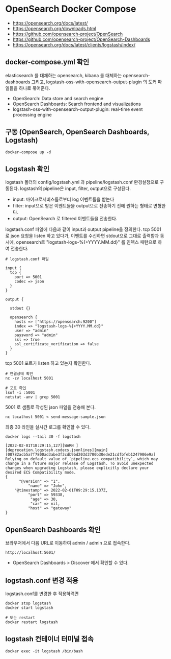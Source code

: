 # OpenSearch Docker Compose

- https://opensearch.org/docs/latest/
- https://opensearch.org/downloads.html
- https://github.com/opensearch-project/OpenSearch
- https://github.com/opensearch-project/OpenSearch-Dashboards
- https://opensearch.org/docs/latest/clients/logstash/index/

## docker-compose.yml 확인

elasticsearch 를 대체하는 opensearch, kibana 를 대체하는 opensearch-dashboards 그리고, logstash-oss-with-opensearch-output-plugin 의 도커 파일들을 하나로 묶어준다.

- OpenSearch: Data store and search engine
- OpenSearch Dashboards: Search frontend and visualizations
- logstash-oss-with-opensearch-output-plugin: real-time event processing engine

## 구동 (OpenSearch, OpenSearch Dashboards, Logstash)

```
docker-compose up -d
```

## Logstash 확인

logstash 폴더의 config/logstash.yml 과 pipeline/logstash.conf 환경설정으로 구동된다.
logstash의 pipeline은 input, filter, output으로 구성된다.

- input: 마이크로서비스들로부터 log 이벤트들을 받는다
- filter: input으로 받은 이벤트들을 output으로 전송하기 전에 원하는 형태로 변형한다.
- output: OpenSearch 로 filtered 이벤트들을 전송한다.

logstash.conf 파일에 다음과 같이 input과 output pipeline을 정의한다.
tcp 5001 로 json 요청을 listen 하고 있다가, 이벤트를 수신하면 stdout으로 그대로 출력함과 동시에, opensearch로 "logstash-logs-%{+YYYY.MM.dd}" 를 인덱스 패턴으로 하여 전송한다.

```
# logstash.conf 파일

input {
  tcp {
    port => 5001
    codec => json
  }
}

output {

  stdout {}

  opensearch {
    hosts => ["https://opensearch:9200"]
    index => "logstash-logs-%{+YYYY.MM.dd}"
    user => "admin"
    password => "admin"
    ssl => true
    ssl_certificate_verification => false
  }
}
```

tcp 5001 포트가 listen 하고 있는지 확인한다.

```
# 연결상태 확인
nc -zv localhost 5001

# 포트 확인
lsof -i :5001
netstat -anv | grep 5001
```

5001 로 샘플로 작성된 json 파일을 전송해 본다.

```
nc localhost 5001 < send-message-sample.json
```

최종 30 라인을 실시간 로그를 확인할 수 있다.

```
docker logs --tail 30 -f logstash

[2022-02-01T18:29:15,127][WARN ][deprecation.logstash.codecs.jsonlines][main][00782acb5a7f7800ad3abe3f3cdb9bd203d3700b30ede21cdfbfeb1247906e9a] Relying on default value of `pipeline.ecs_compatibility`, which may change in a future major release of Logstash. To avoid unexpected changes when upgrading Logstash, please explicitly declare your desired ECS Compatibility mode.
{
      "@version" => "1",
          "name" => "John",
    "@timestamp" => 2022-02-01T09:29:15.137Z,
          "port" => 59338,
           "age" => 30,
           "car" => nil,
          "host" => "gateway"
}
```

## OpenSearch Dashboards 확인

브라우저에서 다음 URL로 이동하여 admin / admin 으로 접속한다.

```
http://localhost:5601/
```

- OpenSearch Dashboards > Discover 에서 확인할 수 있다.

## logstash.conf 변경 적용

logstash.conf를 변경한 후 적용하려면

```
docker stop logstash
docker start logstash

# 또는 restart
docker restart logstash
```

## logstash 컨테이너 터미널 접속

```
docker exec -it logstash /bin/bash 
```